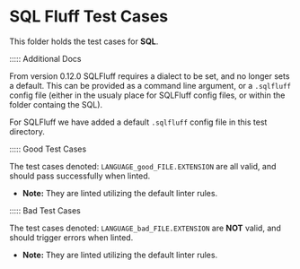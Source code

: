 # SQL Fluff Test Cases

This folder holds the test cases for **SQL**.

::::: Additional Docs

From version 0.12.0 SQLFluff requires a dialect to be set, and no longer sets a default. This can be provided as a command line argument, or a `.sqlfluff` config file (either in the usualy place for SQLFluff config files, or within the folder containg the SQL).

For SQLFluff we have added a default `.sqlfluff` config file in this test directory.

::::: Good Test Cases

The test cases denoted: `LANGUAGE_good_FILE.EXTENSION` are all valid, and should pass successfully when linted.

- **Note:** They are linted utilizing the default linter rules.

::::: Bad Test Cases

The test cases denoted: `LANGUAGE_bad_FILE.EXTENSION` are **NOT** valid, and should trigger errors when linted.

- **Note:** They are linted utilizing the default linter rules.

